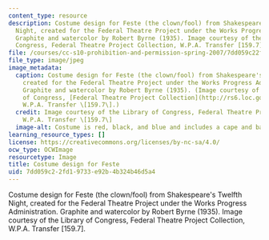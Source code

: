 ```yaml
---
content_type: resource
description: Costume design for Feste (the clown/fool) from Shakespeare's Twelfth
  Night, created for the Federal Theatre Project under the Works Progress Administration.
  Graphite and watercolor by Robert Byrne (1935). Image courtesy of the Library of
  Congress, Federal Theatre Project Collection, W.P.A. Transfer [159.7].
file: /courses/cc-s10-prohibition-and-permission-spring-2007/7dd059c22fd19733e92b4b324b46d5a4_cc-s10s07.jpg
file_type: image/jpeg
image_metadata:
  caption: Costume design for Feste (the clown/fool) from Shakespeare's _Twelfth Night_,
    created for the Federal Theatre Project under the Works Progress Administration.
    Graphite and watercolor by Robert Byrne (1935). (Image courtesy of the Library
    of Congress, [Federal Theatre Project Collection](http://rs6.loc.gov/ammem/fedtp/fthome.html),
    W.P.A. Transfer \[159.7\].)
  credit: Image courtesy of the Library of Congress, Federal Theatre Project Collection,
    W.P.A. Transfer \[159.7\]
  image-alt: Costume is red, black, and blue and includes a cape and baton.
learning_resource_types: []
license: https://creativecommons.org/licenses/by-nc-sa/4.0/
ocw_type: OCWImage
resourcetype: Image
title: Costume design for Feste
uid: 7dd059c2-2fd1-9733-e92b-4b324b46d5a4
---
```

Costume design for Feste (the clown/fool) from Shakespeare's Twelfth Night, created for the Federal Theatre Project under the Works Progress Administration. Graphite and watercolor by Robert Byrne (1935). Image courtesy of the Library of Congress, Federal Theatre Project Collection, W.P.A. Transfer [159.7].